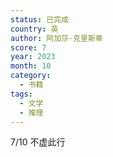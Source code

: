 ```yaml
---
status: 已完成
country: 英
author: 阿加莎·克里斯蒂
score: 7
year: 2023
month: 10
category:
  - 书籍
tags:
  - 文学
  - 推理
---
```

7/10 不虚此行
